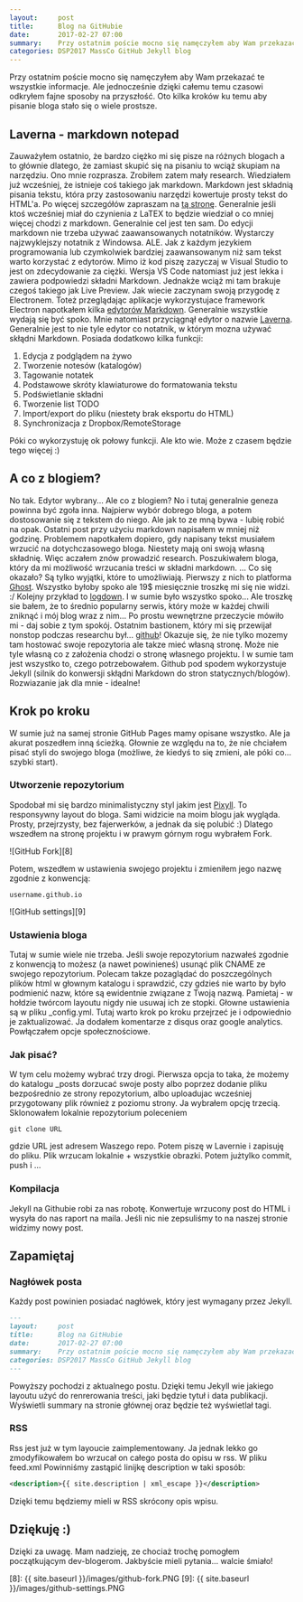 ```yaml
---
layout:     post
title:      Blog na GitHubie
date:       2017-02-27 07:00
summary:    Przy ostatnim poście mocno się namęczyłem aby Wam przekazać te wszystkie informacje. Ale jednocześnie dzięki całemu temu czasowi odkryłem fajne sposoby na przyszłość. Oto kilka kroków ku temu aby pisanie bloga stało się o wiele prostsze.
categories: DSP2017 MassCo GitHub Jekyll blog
---
```


Przy ostatnim poście mocno się namęczyłem aby Wam przekazać te wszystkie informacje. Ale jednocześnie dzięki całemu temu czasowi odkryłem fajne sposoby na przyszłość. Oto kilka kroków ku temu aby pisanie bloga stało się o wiele prostsze.

## Laverna - markdown notepad ##
Zauważyłem ostatnio, że bardzo ciężko mi się pisze na różnych blogach a to głównie dlatego, że zamiast skupić się na pisaniu to wciąż skupiam na narzędziu. Ono mnie rozprasza. Zrobiłem zatem mały research. Wiedziałem już wcześniej, że istnieje coś takiego jak markdown. Markdown jest składnią pisania tekstu, która przy zastosowaniu narzędzi kowertuje prosty tekst do HTML'a. Po więcej szczegółów zapraszam na [tą stronę][1]. Generalnie jeśli ktoś wcześniej miał do czynienia z LaTEX to będzie wiedział o co mniej więcej chodzi z markdown. Generalnie cel jest ten sam.
Do edycji markdown nie trzeba używać zaawansowanych notatników. Wystarczy najzwyklejszy notatnik z Windowsa. ALE. Jak z każdym jezykiem programowania lub czymkolwiek bardziej zaawansowanym niż sam tekst warto korzystać z edytorów. Mimo iż kod piszę zazyczaj w Visual Studio to jest on zdecydowanie za ciężki. Wersja VS Code natomiast już jest lekka i zawiera podpowiedzi składni Markdown. Jednakże wciąż mi tam brakuje czegoś takiego jak Live Preview. Jak wiecie zaczynam swoją przygodę z Electronem. Toteż przeglądając aplikacje wykorzystujace framework Electron napotkałem kilka [edytorów Markdown][2]. Generalnie wszystkie wydają się być spoko. Mnie natomiast przyciągnął edytor o nazwie [Laverna][3]. Generalnie jest to nie tyle edytor co notatnik, w którym mozna używać skłądni Markdown. Posiada dodatkowo kilka funkcji:

 1. Edycja z podglądem na żywo
 2. Tworzenie notesów (katalogów)
 3. Tagowanie notatek
 4. Podstawowe skróty klawiaturowe do formatowania tekstu
 5. Podświetlanie składni
 6. Tworzenie list TODO
 7. Import/export do pliku (niestety brak eksportu do HTML)
 8. Synchronizacja z Dropbox/RemoteStorage
  
Póki co wykorzystuję ok połowy  funkcji. Ale kto wie. Może z czasem będzie tego więcej :)

## A co z blogiem? ##
No tak. Edytor wybrany... Ale co z blogiem? No i tutaj generalnie geneza powinna być zgoła inna. Najpierw wybór dobrego bloga, a potem dostosowanie się z tekstem do niego. Ale jak to ze mną bywa - lubię robić na opak. Ostatni post przy użyciu markdown napisałem w mniej niż godzinę. Problemem napotkałem dopiero, gdy napisany tekst musiałem wrzucić na dotychczasowego bloga. Niestety mają oni swoją własną składnię. Więc aczałem znów prowadzić research. Poszukiwałem bloga, który da mi możliwość wrzucania treści w składni markdown. 
...
Co się okazało? Są tylko wyjątki, które to umożliwiają. Pierwszy z nich to platforma [Ghost][4]. Wszystko byłoby spoko ale 19$ miesięcznie troszkę mi się nie widzi. :/
Kolejny przykład to [logdown][5]. I w sumie było wszystko spoko... Ale troszkę sie bałem, że to średnio popularny serwis, który może w każdej chwili zniknąć i mój blog wraz z nim... Po prostu wewnętrzne przeczycie mówiło mi - daj sobie z tym spokój.
Ostatnim bastionem, który mi się przewijał nonstop podczas researchu był... [github][6]! Okazuje się, że nie tylko mozemy tam hostować swoje repozytoria ale takze mieć własną stronę. Może nie tyle własną co z założenia chodzi o stronę własnego projektu. I w sumie tam jest wszystko to, czego potrzebowałem. Github pod spodem wykorzystuje Jekyll (silnik do konwersji skłądni Markdown do stron statycznych/blogów). Rozwiazanie jak dla mnie - idealne!

## Krok po kroku ##
W sumie już na samej stronie GitHub Pages mamy opisane wszystko. Ale ja akurat poszedłem inną ścieżką. Głownie ze względu na to, że nie chciałem pisać styli do swojego bloga (możliwe, że kiedyś to się zmieni, ale póki co... szybki start).

### Utworzenie repozytorium ###
Spodobał mi się bardzo minimalistyczny styl jakim jest [Pixyll][7]. To responsywny layout do bloga. Sami widzicie na moim blogu jak wygląda. Prosty, przejrzysty, bez fajerwerków, a jednak da się polubić :) Dlatego wszedłem na stronę projektu i w prawym górnym rogu wybrałem Fork.

![GitHub Fork][8]

Potem, wszedłem w ustawienia swojego projektu i zmieniłem jego nazwę zgodnie z konwencją:

```
username.github.io
```

![GitHub settings][9]

### Ustawienia bloga ###
Tutaj w sumie wiele nie trzeba. Jeśli swoje repozytorium nazwałeś zgodnie z konwencją to możesz (a nawet powinieneś) usunąć plik CNAME ze swojego repozytorium. Polecam takze pozaglądać do poszczególnych plików html w głownym katalogu i sprawdzić, czy gdzieś nie warto by było podmienić nazw, które są ewidentnie związane z Twoją nazwą. Pamietaj - w hołdzie twórcom layoutu nigdy nie usuwaj ich ze stopki.
Głowne ustawienia są w pliku _config.yml. Tutaj warto krok po kroku przejrzeć je i odpowiednio je zaktualizować. Ja dodałem komentarze z disqus oraz google analytics. Powłączałem opcje społecznościowe.

### Jak pisać? ###
W tym celu możemy wybrać trzy drogi. Pierwsza opcja to taka, że możemy do katalogu _posts dorzucać swoje posty albo poprzez dodanie pliku bezpośrednio ze strony repozytorium, albo uploadujac wcześniej przygotowany plik również z poziomu strony. Ja wybrałem opcję trzecią. Sklonowałem lokalnie repozytorium poleceniem

```
git clone URL
```

gdzie URL jest adresem Waszego repo. Potem piszę w Lavernie i zapisuję do pliku. Plik wrzucam lokalnie + wszystkie obrazki. Potem jużtylko commit, push i ...

### Kompilacja ###
Jekyll na Githubie robi za nas robotę. Konwertuje wrzucony post do HTML i wysyła do nas raport na maila. Jeśli nic nie zepsuliśmy to na naszej stronie widzimy nowy post.

## Zapamiętaj ##
### Nagłówek posta ###
Każdy post powinien posiadać nagłówek, który jest wymagany przez Jekyll. 
```markdown
---
layout:     post
title:      Blog na GitHubie
date:       2017-02-27 07:00
summary:    Przy ostatnim poście mocno się namęczyłem aby Wam przekazać te wszystkie informacje. Ale jednocześnie dzięki całemu temu czasowi odkryłem fajne sposoby na przyszłość. Oto kilka kroków ku temu aby pisanie bloga stało się o wiele prostsze.
categories: DSP2017 MassCo GitHub Jekyll blog
---
```

Powyższy pochodzi z aktualnego postu. Dzięki temu Jekyll wie jakiego layoutu użyć do renrerowania treści, jaki będzie tytuł i data publikacji. Wyświetli summary na stronie głównej oraz będzie też wyświetlał tagi.

### RSS ###
Rss jest już w tym layoucie zaimplementowany. Ja jednak lekko go zmodyfikowałem bo wrzucał on całego posta do opisu w rss. W pliku feed.xml Powinniśmy zastąpić linijkę description w taki sposób:

```xml
<description>{{ site.description | xml_escape }}</description>
```

Dzięki temu będziemy mieli w RSS skrócony opis wpisu.

## Dziękuję :) ##
Dzięki za uwagę. Mam nadzieję, ze chociaż trochę pomogłem początkującym dev-blogerom. Jakbyście mieli pytania... walcie śmiało!



  [1]: https://daringfireball.net/projects/markdown/syntax
  [2]: http://electron.atom.io/apps/?q=Markdown
  [3]: https://laverna.cc/
  [4]: https://ghost.org/
  [5]: http://logdown.com/
  [6]: https://pages.github.com/
  [7]: http://pixyll.com/
  [8]: {{ site.baseurl }}/images/github-fork.PNG
  [9]: {{ site.baseurl }}/images/github-settings.PNG